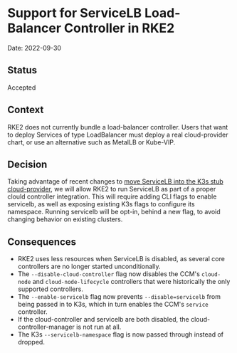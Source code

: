 # Support for ServiceLB Load-Balancer Controller in RKE2

Date: 2022-09-30

## Status

Accepted

## Context

RKE2 does not currently bundle a load-balancer controller. Users that want to deploy Services of type
LoadBalancer must deploy a real cloud-provider chart, or use an alternative such as MetalLB or Kube-VIP.

## Decision

Taking advantage of recent changes to [move ServiceLB into the K3s stub
cloud-provider](https://github.com/k3s-io/k3s/blob/master/docs/adrs/servicelb-ccm.md), we will allow RKE2 to run ServiceLB as
part of a proper clould controller integration. This will require adding CLI flags to enable servicelb, as well as exposing
existing K3s flags to configure its namespace. Running servicelb will be opt-in, behind a new flag, to avoid changing
behavior on existing clusters.

## Consequences

* RKE2 uses less resources when ServiceLB is disabled, as several core controllers are no longer started unconditionally.
* The `--disable-cloud-controller` flag now disables the CCM's `cloud-node` and `cloud-node-lifecycle` controllers that were
historically the only supported controllers.
* The `--enable-servicelb` flag now prevents `--disable=servicelb` from being passed in to K3s, which in turn enables the CCM's
`service` controller.
* If the cloud-controller and servicelb are both disabled, the cloud-controller-manager is not run at all.
* The K3s `--servicelb-namespace` flag is now passed through instead of dropped.
